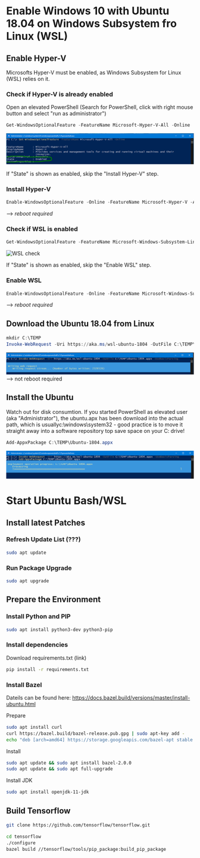 # Enable Windows 10 with Ubuntu 18.04 on Windows Subsystem fro Linux (WSL)

## Enable Hyper-V
Microsofts Hyper-V must be enabled, as Windows Subsystem for Linux (WSL) relies on it.

### Check if Hyper-V is already enabled
Open an elevated PowerShell (Search for PowerShell, click with right mouse button and select "run as administrator")
```PowerShell
Get-WindowsOptionalFeature -FeatureName Microsoft-Hyper-V-All -Online
```
![Hyper-V check](./images/Check4HyperV.png "PowerShell check for Hyper-V")

If "State" is shown as enabled, skip the "Install Hyper-V" step.

### Install Hyper-V
```PowerShell
Enable-WindowsOptionalFeature -Online -FeatureName Microsoft-Hyper-V -All
```
--> *reboot required*

### Check if WSL is enabled
```PowerShell
Get-WindowsOptionalFeature -FeatureName Microsoft-Windows-Subsystem-Linux -Online
````
![WSL check](./images/Check4WSL.png "PowerShell check for WSL")

If "State" is shown as enabled, skip the "Enable WSL" step.


### Enable WSL
```PowerShell
Enable-WindowsOptionalFeature -Online -FeatureName Microsoft-Windows-Subsystem-Linux
```
--> *reboot required*

## Download the Ubuntu 18.04 from Linux

```PowerShell
mkdir C:\TEMP
Invoke-WebRequest -Uri https://aka.ms/wsl-ubuntu-1804 -OutFile C:\TEMP\Ubuntu-1804.appx -UseBasicParsing
```
![Ubuntu download](./images/Ubuntu1804download.png "Download Ubuntu 18.04 WSL package")
--> not reboot required

## Install the Ubuntu
Watch out for disk consumtion.
If you started PowerShell as elevated user (aka "Administrator"), the ubuntu.apx has been download into the actual path, 
which is usuallyc:\windows\system32 - good practice is to move it straight away into a software repository top save space on your
C: drive!

```PowerShell
Add-AppxPackage C:\TEMP\Ubuntu-1804.appx
```
![Ubuntu install](./images/Ubuntu1804install.png "Install Ubuntu 18.04 WSL package")






# Start Ubuntu Bash/WSL

## Install latest Patches

### Refresh Update List (???)
```bash
sudo apt update
````

### Run Package Upgrade
```bash
sudo apt upgrade
````

## Prepare the Environment

### Install Python and PIP

```bash
sudo apt install python3-dev python3-pip
```

### Install dependencies

Download requirements.txt (link)
```bash
pip install -r requirements.txt
````

### Install Bazel

Dateils can be found here: https://docs.bazel.build/versions/master/install-ubuntu.html

Prepare
```bash
sudo apt install curl
curl https://bazel.build/bazel-release.pub.gpg | sudo apt-key add -
echo "deb [arch=amd64] https://storage.googleapis.com/bazel-apt stable jdk1.8" | sudo tee /etc/apt/sources.list.d/bazel.list
```
Install
```bash
sudo apt update && sudo apt install bazel-2.0.0
sudo apt update && sudo apt full-upgrade
```

Install JDK 
```bash
sudo apt install openjdk-11-jdk
```

## Build Tensorflow 


```bash
git clone https://github.com/tensorflow/tensorflow.git
```

```bash
cd tensorflow
./configure
bazel build //tensorflow/tools/pip_package:build_pip_package

```



